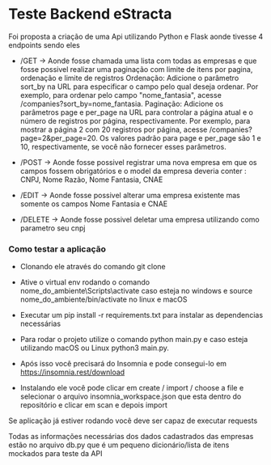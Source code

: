 
# Teste Backend eStracta

Foi proposta a criação de uma Api utilizando Python e Flask aonde tivesse 4 endpoints sendo eles

- /GET -> Aonde fosse chamada uma lista com todas as empresas e que fosse possivel realizar uma paginação com limite de itens por pagina, ordenação e limite de registros
  Ordenação: Adicione o parâmetro sort_by na URL para especificar o campo pelo qual deseja ordenar. Por exemplo, para ordenar pelo campo "nome_fantasia", acesse /companies?sort_by=nome_fantasia.
  Paginação: Adicione os parâmetros page e per_page na URL para controlar a página atual e o número de registros por página, respectivamente. Por exemplo, para mostrar a página 2 com 20 registros por        página, acesse /companies?page=2&per_page=20.
  Os valores padrão para page e per_page são 1 e 10, respectivamente, se você não fornecer esses parâmetros.

- /POST -> Aonde fosse possivel registrar uma nova empresa em que os campos fossem obrigatórios e o model da empresa deveria conter : CNPJ, Nome Razão, Nome Fantasia, CNAE

- /EDIT -> Aonde fosse possivel alterar uma empresa existente mas somente os campos Nome Fantasia e CNAE 

- /DELETE -> Aonde fosse possivel deletar uma empresa utilizando como parametro seu cnpj



### Como testar a aplicação


-  Clonando ele através do comando git clone
-  Ative o virtual env rodando o comando nome_do_ambiente\Scripts\activate caso esteja no windows e source nome_do_ambiente/bin/activate no linux e macOS
-  Executar um pip install -r requirements.txt para instalar as dependencias necessárias
-  Para rodar o projeto utilize o comando python main.py e caso esteja utilizando macOS ou Linux python3 main.py.

- Após isso você precisará do Insomnia e pode consegui-lo em https://insomnia.rest/download
- Instalando ele você pode clicar em create / import / choose a file e selecionar o arquivo insomnia_workspace.json que esta dentro do repositório e clicar em scan e depois import


Se aplicação já estiver rodando você deve ser capaz de executar requests

Todas as informações necessárias dos dados cadastrados das empresas estão no arquivo db.py que é um pequeno dicionário/lista de itens mockados para teste da API 
